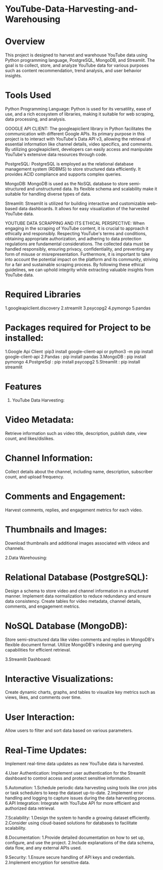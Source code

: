# YouTube-Data-Harvesting-and-Warehousing

# Overview
This project is designed to harvest and warehouse YouTube data using Python programming language, PostgreSQL, MongoDB, and Streamlit. The goal is to collect, store, and analyze YouTube data for various purposes such as content recommendation, trend analysis, and user behavior insights.

# Tools Used
Python Programming Language: Python is used for its versatility, ease of use, and a rich ecosystem of libraries, making it suitable for web scraping, data processing, and analysis.

GOOGLE API CLIENT: The googleapiclient library in Python facilitates the communication with different Google APIs. Its primary purpose in this project is to interact with YouTube's Data API v3, allowing the retrieval of essential information like channel details, video specifics, and comments. By utilizing googleapiclient, developers can easily access and manipulate YouTube's extensive data resources through code.

PostgreSQL: PostgreSQL is employed as the relational database management system (RDBMS) to store structured data efficiently. It provides ACID compliance and supports complex queries.

MongoDB: MongoDB is used as the NoSQL database to store semi-structured and unstructured data. Its flexible schema and scalability make it suitable for handling diverse types of data.

Streamlit: Streamlit is utilized for building interactive and customizable web-based data dashboards. It allows for easy visualization of the harvested YouTube data.

YOUTUBE DATA SCRAPPING AND ITS ETHICAL PERSPECTIVE: When engaging in the scraping of YouTube content, it is crucial to approach it ethically and responsibly. Respecting YouTube's terms and conditions, obtaining appropriate authorization, and adhering to data protection regulations are fundamental considerations. The collected data must be handled responsibly, ensuring privacy, confidentiality, and preventing any form of misuse or misrepresentation. Furthermore, it is important to take into account the potential impact on the platform and its community, striving for a fair and sustainable scraping process. By following these ethical guidelines, we can uphold integrity while extracting valuable insights from YouTube data.

# Required Libraries
1.googleapiclient.discovery
2.streamlit
3.psycopg2
4.pymongo
5.pandas

# Packages required for Project to be installed:
1.Google Api Client :pip3 install google-client-api or python3 -m pip install google-client-api
2.Pandas    :   pip install pandas
3.MongoDB    :  pip install pymongo
4.PostgreSql :  pip install psycopg2
5.Streamlit  :  pip install streamlit


# Features

1. YouTube Data Harvesting:
# Video Metadata:
Retrieve information such as video title, description, publish date, view count, and likes/dislikes.
# Channel Information:
Collect details about the channel, including name, description, subscriber count, and upload frequency.
# Comments and Engagement:
Harvest comments, replies, and engagement metrics for each video.
# Thumbnails and Images:
Download thumbnails and additional images associated with videos and channels.

2.Data Warehousing:
# Relational Database (PostgreSQL):
Design a schema to store video and channel information in a structured manner.
Implement data normalization to reduce redundancy and ensure data consistency.
Create tables for video metadata, channel details, comments, and engagement metrics.

# NoSQL Database (MongoDB):
Store semi-structured data like video comments and replies in MongoDB's flexible document format.
Utilize MongoDB's indexing and querying capabilities for efficient retrieval.

3.Streamlit Dashboard:
# Interactive Visualizations:
Create dynamic charts, graphs, and tables to visualize key metrics such as views, likes, and comments over time.
# User Interaction:
Allow users to filter and sort data based on various parameters.
# Real-Time Updates:
Implement real-time data updates as new YouTube data is harvested.

4.User Authentication:
Implement user authentication for the Streamlit dashboard to control access and protect sensitive information.

5.Automation:
1.Schedule periodic data harvesting using tools like cron jobs or task schedulers to keep the dataset up-to-date.
2.Implement error handling and logging to capture issues during the data harvesting process.
6.API Integration:
Integrate with YouTube API for more efficient and authorized data retrieval.

7.Scalability:
1.Design the system to handle a growing dataset efficiently.
2.Consider using cloud-based solutions for databases to facilitate scalability.

8.Documentation:
1.Provide detailed documentation on how to set up, configure, and use the project.
2.Include explanations of the data schema, data flow, and any external APIs used.

9.Security:
1.Ensure secure handling of API keys and credentials.
2.Implement encryption for sensitive data.








